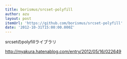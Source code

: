 ```yaml
---
title: borismus/srcset-polyfill
author: azu
layout: post
itemUrl: 'https://github.com/borismus/srcset-polyfill'
date: '2012-10-31T15:00:00.000Z'
---
```

srcsetのpolyfillライブラリ

http://myakura.hatenablog.com/entry/2012/05/16/022649
